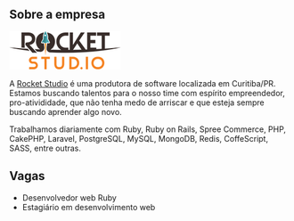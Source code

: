 ## Sobre a empresa

![Logo](https://raw.githubusercontent.com/rocketstudio/vagas/master/assets/logo-rs.png?)

A [Rocket Studio](http://rocketstud.io) é uma produtora de software localizada em Curitiba/PR. Estamos buscando talentos para o nosso time com espírito empreendedor, pro-ativididade, que não tenha medo de arriscar e que esteja sempre buscando aprender algo novo.

Trabalhamos diariamente com Ruby, Ruby on Rails, Spree Commerce, PHP, CakePHP, Laravel, PostgreSQL, MySQL, MongoDB, Redis, CoffeScript, SASS, entre outras.

## Vagas

- Desenvolvedor web Ruby
- Estagiário em desenvolvimento web